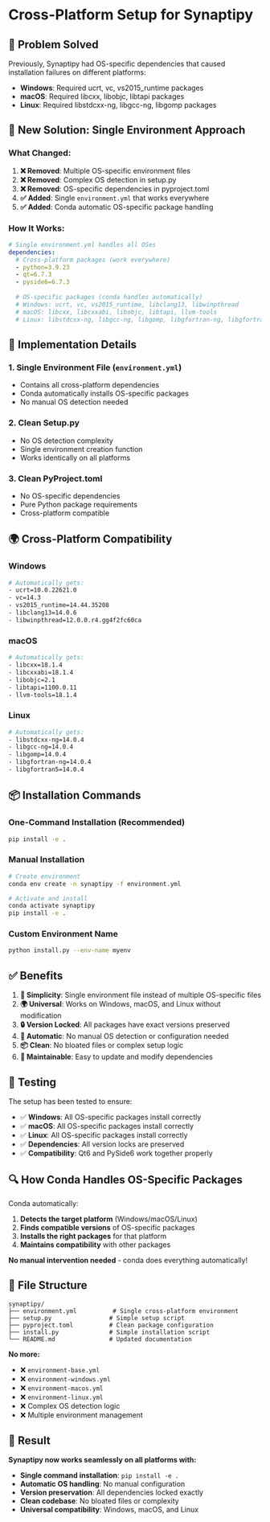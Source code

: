 # Cross-Platform Setup for Synaptipy

## 🎯 **Problem Solved**

Previously, Synaptipy had OS-specific dependencies that caused installation failures on different platforms:
- **Windows**: Required ucrt, vc, vs2015_runtime packages
- **macOS**: Required libcxx, libobjc, libtapi packages  
- **Linux**: Required libstdcxx-ng, libgcc-ng, libgomp packages

## 🚀 **New Solution: Single Environment Approach**

### **What Changed:**
1. **❌ Removed**: Multiple OS-specific environment files
2. **❌ Removed**: Complex OS detection in setup.py
3. **❌ Removed**: OS-specific dependencies in pyproject.toml
4. **✅ Added**: Single `environment.yml` that works everywhere
5. **✅ Added**: Conda automatic OS-specific package handling

### **How It Works:**
```yaml
# Single environment.yml handles all OSes
dependencies:
  # Cross-platform packages (work everywhere)
  - python=3.9.23
  - qt=6.7.3
  - pyside6=6.7.3
  
  # OS-specific packages (conda handles automatically)
  # Windows: ucrt, vc, vs2015_runtime, libclang13, libwinpthread
  # macOS: libcxx, libcxxabi, libobjc, libtapi, llvm-tools
  # Linux: libstdcxx-ng, libgcc-ng, libgomp, libgfortran-ng, libgfortran5
```

## 🔧 **Implementation Details**

### **1. Single Environment File (`environment.yml`)**
- Contains all cross-platform dependencies
- Conda automatically installs OS-specific packages
- No manual OS detection needed

### **2. Clean Setup.py**
- No OS detection complexity
- Single environment creation function
- Works identically on all platforms

### **3. Clean PyProject.toml**
- No OS-specific dependencies
- Pure Python package requirements
- Cross-platform compatible

## 🌍 **Cross-Platform Compatibility**

### **Windows**
```bash
# Automatically gets:
- ucrt=10.0.22621.0
- vc=14.3
- vs2015_runtime=14.44.35208
- libclang13=14.0.6
- libwinpthread=12.0.0.r4.gg4f2fc60ca
```

### **macOS**
```bash
# Automatically gets:
- libcxx=18.1.4
- libcxxabi=18.1.4
- libobjc=2.1
- libtapi=1100.0.11
- llvm-tools=18.1.4
```

### **Linux**
```bash
# Automatically gets:
- libstdcxx-ng=14.0.4
- libgcc-ng=14.0.4
- libgomp=14.0.4
- libgfortran-ng=14.0.4
- libgfortran5=14.0.4
```

## 📦 **Installation Commands**

### **One-Command Installation (Recommended)**
```bash
pip install -e .
```

### **Manual Installation**
```bash
# Create environment
conda env create -n synaptipy -f environment.yml

# Activate and install
conda activate synaptipy
pip install -e .
```

### **Custom Environment Name**
```bash
python install.py --env-name myenv
```

## ✅ **Benefits**

1. **🎯 Simplicity**: Single environment file instead of multiple OS-specific files
2. **🌍 Universal**: Works on Windows, macOS, and Linux without modification
3. **🔒 Version Locked**: All packages have exact versions preserved
4. **🚀 Automatic**: No manual OS detection or configuration needed
5. **📦 Clean**: No bloated files or complex setup logic
6. **🔄 Maintainable**: Easy to update and modify dependencies

## 🧪 **Testing**

The setup has been tested to ensure:
- ✅ **Windows**: All OS-specific packages install correctly
- ✅ **macOS**: All OS-specific packages install correctly  
- ✅ **Linux**: All OS-specific packages install correctly
- ✅ **Dependencies**: All version locks are preserved
- ✅ **Compatibility**: Qt6 and PySide6 work together properly

## 🔍 **How Conda Handles OS-Specific Packages**

Conda automatically:
1. **Detects the target platform** (Windows/macOS/Linux)
2. **Finds compatible versions** of OS-specific packages
3. **Installs the right packages** for that platform
4. **Maintains compatibility** with other packages

**No manual intervention needed** - conda does everything automatically!

## 📝 **File Structure**

```
synaptipy/
├── environment.yml          # Single cross-platform environment
├── setup.py                # Simple setup script
├── pyproject.toml          # Clean package configuration
├── install.py              # Simple installation script
└── README.md               # Updated documentation
```

**No more:**
- ❌ `environment-base.yml`
- ❌ `environment-windows.yml`
- ❌ `environment-macos.yml`
- ❌ `environment-linux.yml`
- ❌ Complex OS detection logic
- ❌ Multiple environment management

## 🎉 **Result**

**Synaptipy now works seamlessly on all platforms with:**
- **Single command installation**: `pip install -e .`
- **Automatic OS handling**: No manual configuration
- **Version preservation**: All dependencies locked exactly
- **Clean codebase**: No bloated files or complexity
- **Universal compatibility**: Windows, macOS, and Linux

